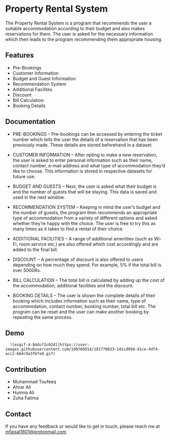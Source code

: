 
# Property Rental System

The Property Rental System is a program that recommends the user a suitable accommodation according to their budget and also makes reservations for them. The user is asked for the necessary information which then leads to the program recommending them appropriate housing.




## Features

- Pre-Bookings
- Customer Information
- Budget and Guest Information
- Recommendation System
- Additional Facilites
- Discount
- Bill Calculation
- Booking Details


## Documentation

- PRE-BOOKINGS – Pre-bookings can be accessed by entering the ticket number which tells the user the details of a reservation that has been previously made. These details are stored beforehand in a dataset.

- CUSTOMER INFORMATION – After opting to make a new reservation, the user is asked to enter personal information such as their name, contact number, e-mail address and what type of accommodation they’d like to choose. This information is stored in respective datasets for future use.

- BUDGET AND GUESTS – Next, the user is asked what their budget is and the number of guests that will be staying. This data is saved and used in the next window.

- RECOMMENDATION SYSTEM – Keeping in mind the user’s budget and the number of guests, the program then recommends an appropriate type of accommodation from a variety of different options and asked whether they’re happy with the choice. The user is free to try this as many times as it takes to find a rental of their choice.

- ADDITIONAL FACILITIES – A range of additional amenities (such as Wi-Fi, room service etc.) are also offered which cost accordingly and are added to the final bill.

- DISCOUNT – A percentage of discount is also offered to users depending on how much they spend. For example, 5% if the total bill is over 5000Rs.

- BILL CALCULATION – The total bill is calculated by adding up the cost of the accommodation, additional facilities and the discount.

- BOOKING DETAILS – The user is shown the complete details of their booking which includes information such as their name, type of accommodation, contact number, booking number, total bill etc. The program can be reset and the user can make another booking by repeating the same process.



## Demo

      ![ezgif-4-84dcf2c02d](https://user-images.githubusercontent.com/100766914/181770833-141cd99d-d1ce-4df4-acc2-b64c9a3fbfe8.gif)



## Contribution

- Muhammad Toufeeq
- Ahrar Ali
- Humna Ali
- Zuha Fatima




## Contact

If you have any feedback or would like to get in touch, please reach me at mfaisal1801@protonmail.com


